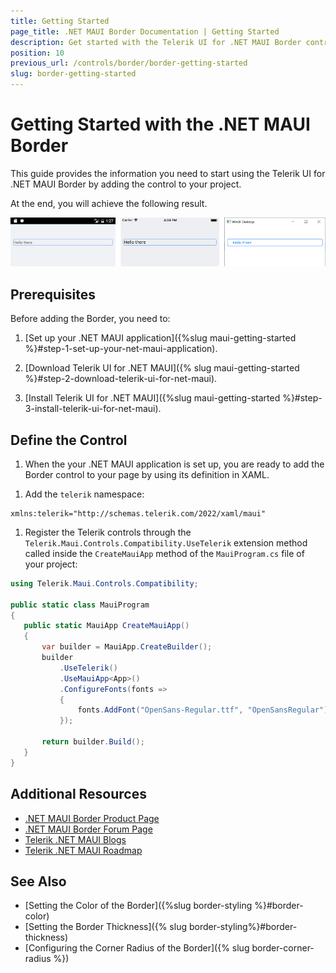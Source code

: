 ```yaml
---
title: Getting Started
page_title: .NET MAUI Border Documentation | Getting Started
description: Get started with the Telerik UI for .NET MAUI Border control and learn how to add the control to your .NET MAUI application.
position: 10
previous_url: /controls/border/border-getting-started
slug: border-getting-started
---
```


# Getting Started with the .NET MAUI Border

This guide provides the information you need to start using the Telerik UI for .NET MAUI Border by adding the control to your project.

At the end, you will achieve the following result.

![Border Getting Started](images/border-getting-started.png)

## Prerequisites

Before adding the Border, you need to:

1. [Set up your .NET MAUI application]({%slug maui-getting-started %}#step-1-set-up-your-net-maui-application).

1. [Download Telerik UI for .NET MAUI]({% slug maui-getting-started %}#step-2-download-telerik-ui-for-net-maui).

1. [Install Telerik UI for .NET MAUI]({%slug maui-getting-started %}#step-3-install-telerik-ui-for-net-maui).

## Define the Control

1. When the your .NET MAUI application is set up, you are ready to add the Border control to your page by using its definition in XAML.

 <snippet id='border-getting-started-xaml' />

1. Add the `telerik` namespace:

 ```XAML
xmlns:telerik="http://schemas.telerik.com/2022/xaml/maui"
 ```
 
1. Register the Telerik controls through the `Telerik.Maui.Controls.Compatibility.UseTelerik` extension method called inside the `CreateMauiApp` method of the `MauiProgram.cs` file of your project:

 ```C#
 using Telerik.Maui.Controls.Compatibility;

 public static class MauiProgram
 {
	public static MauiApp CreateMauiApp()
	{
		var builder = MauiApp.CreateBuilder();
		builder
			.UseTelerik()
			.UseMauiApp<App>()
			.ConfigureFonts(fonts =>
			{
				fonts.AddFont("OpenSans-Regular.ttf", "OpenSansRegular");
			});

		return builder.Build();
	}
 }           
 ```

## Additional Resources

- [.NET MAUI Border Product Page](https://www.telerik.com/maui-ui/border)
- [.NET MAUI Border Forum Page](https://www.telerik.com/forums/maui?tagId=1763)
- [Telerik .NET MAUI Blogs](https://www.telerik.com/blogs/mobile-net-maui)
- [Telerik .NET MAUI Roadmap](https://www.telerik.com/support/whats-new/maui-ui/roadmap)

## See Also

- [Setting the Color of the Border]({%slug border-styling %}#border-color)
- [Setting the Border Thickness]({% slug border-styling%}#border-thickness)
- [Configuring the Corner Radius of the Border]({% slug border-corner-radius %})
